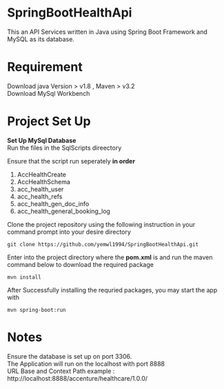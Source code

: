 # SpringBootHealthApi
This an API Services written in Java using Spring Boot Framework and MySQL as its database.

# Requirement
Download java Version > v1.8 , Maven > v3.2<br />
Download MySql Workbench

# Project Set Up

**Set Up MySql Database**<br />
Run the files in the SqlScripts direectory<br />

Ensure that the script run seperately **in order**
1. AccHealthCreate
2. AccHealthSchema
3. acc_health_user
4. acc_health_refs
5. acc_health_gen_doc_info
6. acc_health_general_booking_log

Clone the project repository using the following instruction in your command prompt into your desire directory
```
git clone https://github.com/yemwl1994/SpringBootHealthApi.git
```
Enter into the project directory where the **pom.xml** is and run the maven command below to download the required package
```
mvn install
```

After Successfully installing the requried packages, you may start the app with
```
mvn spring-boot:run
```

# Notes
Ensure the database is set up on port 3306.<br/>
The Application will run on the localhost with port 8888 <br/>
URL Base and Context Path example : http://localhost:8888/accenture/healthcare/1.0.0/
